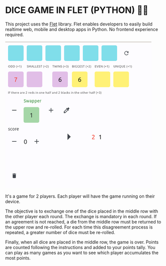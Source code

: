# DICE GAME IN FLET (PYTHON) 🎲🐍

This project uses the [Flet](https://flet.dev/) library. Flet enables developers to easily build realtime web, mobile and desktop apps in Python. No frontend experience required.

![main](resources/main.PNG)

It's a game for 2 players. Each player will have the game running on their device.

The objective is to exchange one of the dice placed in the middle row with the other player each round. The exchange is mandatory in each round. If an agreement is not reached, a die from the middle row must be returned to the upper row and re-rolled. For each time this disagreement process is repeated, a greater number of dice must be re-rolled.

Finally, when all dice are placed in the middle row, the game is over. Points are counted following the instructions and added to your points tally. You can play as many games as you want to see which player accumulates the most points.